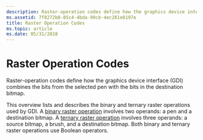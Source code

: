 ```yaml
---
description: Raster-operation codes define how the graphics device interface (GDI) combines the bits from the selected pen with the bits in the destination bitmap.
ms.assetid: 7f8272b8-85c4-4bda-99cb-4ec281e8197e
title: Raster Operation Codes
ms.topic: article
ms.date: 05/31/2018
---
```


# Raster Operation Codes

Raster-operation codes define how the graphics device interface (GDI) combines the bits from the selected pen with the bits in the destination bitmap.

This overview lists and describes the binary and ternary raster operations used by GDI. A [binary raster operation](binary-raster-operations.md) involves two operands: a pen and a destination bitmap. A [ternary raster operation](ternary-raster-operations.md) involves three operands: a source bitmap, a brush, and a destination bitmap. Both binary and ternary raster operations use Boolean operators.

 

 



